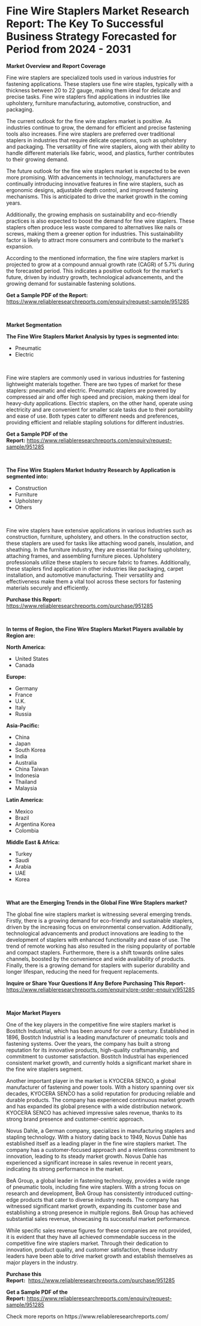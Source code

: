 <p><h1>Fine Wire Staplers Market Research Report: The Key To Successful Business Strategy Forecasted for Period from 2024 - 2031</h1></p><p><strong>Market Overview and Report Coverage</strong></p>
<p><p>Fine wire staplers are specialized tools used in various industries for fastening applications. These staplers use fine wire staples, typically with a thickness between 20 to 22 gauge, making them ideal for delicate and precise tasks. Fine wire staplers find applications in industries like upholstery, furniture manufacturing, automotive, construction, and packaging.</p><p>The current outlook for the fine wire staplers market is positive. As industries continue to grow, the demand for efficient and precise fastening tools also increases. Fine wire staplers are preferred over traditional staplers in industries that require delicate operations, such as upholstery and packaging. The versatility of fine wire staplers, along with their ability to handle different materials like fabric, wood, and plastics, further contributes to their growing demand.</p><p>The future outlook for the fine wire staplers market is expected to be even more promising. With advancements in technology, manufacturers are continually introducing innovative features in fine wire staplers, such as ergonomic designs, adjustable depth control, and improved fastening mechanisms. This is anticipated to drive the market growth in the coming years.</p><p>Additionally, the growing emphasis on sustainability and eco-friendly practices is also expected to boost the demand for fine wire staplers. These staplers often produce less waste compared to alternatives like nails or screws, making them a greener option for industries. This sustainability factor is likely to attract more consumers and contribute to the market's expansion.</p><p>According to the mentioned information, the fine wire staplers market is projected to grow at a compound annual growth rate (CAGR) of 5.7% during the forecasted period. This indicates a positive outlook for the market's future, driven by industry growth, technological advancements, and the growing demand for sustainable fastening solutions.</p></p>
<p><strong>Get a Sample PDF of the Report:</strong> <a href="https://www.reliableresearchreports.com/enquiry/request-sample/951285">https://www.reliableresearchreports.com/enquiry/request-sample/951285</a></p>
<p>&nbsp;</p>
<p><strong>Market Segmentation</strong></p>
<p><strong>The Fine Wire Staplers Market Analysis by types is segmented into:</strong></p>
<p><ul><li>Pneumatic</li><li>Electric</li></ul></p>
<p>&nbsp;</p>
<p><p>Fine wire staplers are commonly used in various industries for fastening lightweight materials together. There are two types of market for these staplers: pneumatic and electric. Pneumatic staplers are powered by compressed air and offer high speed and precision, making them ideal for heavy-duty applications. Electric staplers, on the other hand, operate using electricity and are convenient for smaller scale tasks due to their portability and ease of use. Both types cater to different needs and preferences, providing efficient and reliable stapling solutions for different industries.</p></p>
<p><strong>Get a Sample PDF of the Report:</strong>&nbsp;<a href="https://www.reliableresearchreports.com/enquiry/request-sample/951285">https://www.reliableresearchreports.com/enquiry/request-sample/951285</a></p>
<p>&nbsp;</p>
<p><strong>The Fine Wire Staplers Market Industry Research by Application is segmented into:</strong></p>
<p><ul><li>Construction</li><li>Furniture</li><li>Upholstery</li><li>Others</li></ul></p>
<p>&nbsp;</p>
<p><p>Fine wire staplers have extensive applications in various industries such as construction, furniture, upholstery, and others. In the construction sector, these staplers are used for tasks like attaching wood panels, insulation, and sheathing. In the furniture industry, they are essential for fixing upholstery, attaching frames, and assembling furniture pieces. Upholstery professionals utilize these staplers to secure fabric to frames. Additionally, these staplers find application in other industries like packaging, carpet installation, and automotive manufacturing. Their versatility and effectiveness make them a vital tool across these sectors for fastening materials securely and efficiently.</p></p>
<p><strong>Purchase this Report:</strong>&nbsp; <a href="https://www.reliableresearchreports.com/purchase/951285">https://www.reliableresearchreports.com/purchase/951285</a></p>
<p>&nbsp;</p>
<p><strong>In terms of Region, the Fine Wire Staplers Market Players available by Region are:</strong></p>
<p>
    <p> <strong> North America: </strong>
        <ul>
            <li>United States</li>
            <li>Canada</li>
        </ul>
        </p> 
    <p> <strong> Europe: </strong>
        <ul>
            <li>Germany</li>
            <li>France</li>
            <li>U.K.</li>
            <li>Italy</li>
            <li>Russia</li>
        </ul>
        </p> 
    <p> <strong> Asia-Pacific: </strong>
        <ul>
            <li>China</li>
            <li>Japan</li>
            <li>South Korea</li>
            <li>India</li>
            <li>Australia</li>
            <li>China Taiwan</li>
            <li>Indonesia</li>
            <li>Thailand</li>
            <li>Malaysia</li>
        </ul>
        </p> 
    <p> <strong> Latin America: </strong>
        <ul>
            <li>Mexico</li>
            <li>Brazil</li>
            <li>Argentina Korea</li>
            <li>Colombia</li>
        </ul>
        </p> 
    <p> <strong> Middle East & Africa: </strong>
        <ul>
            <li>Turkey</li>
            <li>Saudi</li>
            <li>Arabia</li>
            <li>UAE</li>
            <li>Korea</li>
        </ul>
    </p>
    </p>
<p>&nbsp;</p>
<p><strong>What are the Emerging Trends in the Global Fine Wire Staplers market?</strong></p>
<p><p>The global fine wire staplers market is witnessing several emerging trends. Firstly, there is a growing demand for eco-friendly and sustainable staplers, driven by the increasing focus on environmental conservation. Additionally, technological advancements and product innovations are leading to the development of staplers with enhanced functionality and ease of use. The trend of remote working has also resulted in the rising popularity of portable and compact staplers. Furthermore, there is a shift towards online sales channels, boosted by the convenience and wide availability of products. Finally, there is a growing demand for staplers with superior durability and longer lifespan, reducing the need for frequent replacements.</p></p>
<p><strong>Inquire or Share Your Questions If Any Before Purchasing This Report</strong>- <a href="https://www.reliableresearchreports.com/enquiry/pre-order-enquiry/951285">https://www.reliableresearchreports.com/enquiry/pre-order-enquiry/951285</a></p>
<p>&nbsp;</p>
<p><strong>Major Market Players</strong></p>
<p><p>One of the key players in the competitive fine wire staplers market is Bostitch Industrial, which has been around for over a century. Established in 1896, Bostitch Industrial is a leading manufacturer of pneumatic tools and fastening systems. Over the years, the company has built a strong reputation for its innovative products, high-quality craftsmanship, and commitment to customer satisfaction. Bostitch Industrial has experienced consistent market growth, and currently holds a significant market share in the fine wire staplers segment. </p><p>Another important player in the market is KYOCERA SENCO, a global manufacturer of fastening and power tools. With a history spanning over six decades, KYOCERA SENCO has a solid reputation for producing reliable and durable products. The company has experienced continuous market growth and has expanded its global presence with a wide distribution network. KYOCERA SENCO has achieved impressive sales revenue, thanks to its strong brand presence and customer-centric approach. </p><p>Novus Dahle, a German company, specializes in manufacturing staplers and stapling technology. With a history dating back to 1949, Novus Dahle has established itself as a leading player in the fine wire staplers market. The company has a customer-focused approach and a relentless commitment to innovation, leading to its steady market growth. Novus Dahle has experienced a significant increase in sales revenue in recent years, indicating its strong performance in the market.</p><p>BeA Group, a global leader in fastening technology, provides a wide range of pneumatic tools, including fine wire staplers. With a strong focus on research and development, BeA Group has consistently introduced cutting-edge products that cater to diverse industry needs. The company has witnessed significant market growth, expanding its customer base and establishing a strong presence in multiple regions. BeA Group has achieved substantial sales revenue, showcasing its successful market performance.</p><p>While specific sales revenue figures for these companies are not provided, it is evident that they have all achieved commendable success in the competitive fine wire staplers market. Through their dedication to innovation, product quality, and customer satisfaction, these industry leaders have been able to drive market growth and establish themselves as major players in the industry.</p></p>
<p><strong>Purchase this Report:</strong>&nbsp;&nbsp;<a href="https://www.reliableresearchreports.com/purchase/951285">https://www.reliableresearchreports.com/purchase/951285</a></p>
<p></p>
<p><strong>Get a Sample PDF of the Report:</strong>&nbsp;<a href="https://www.reliableresearchreports.com/enquiry/request-sample/951285">https://www.reliableresearchreports.com/enquiry/request-sample/951285</a></p>
<p>Check more reports on https://www.reliableresearchreports.com/</p>
